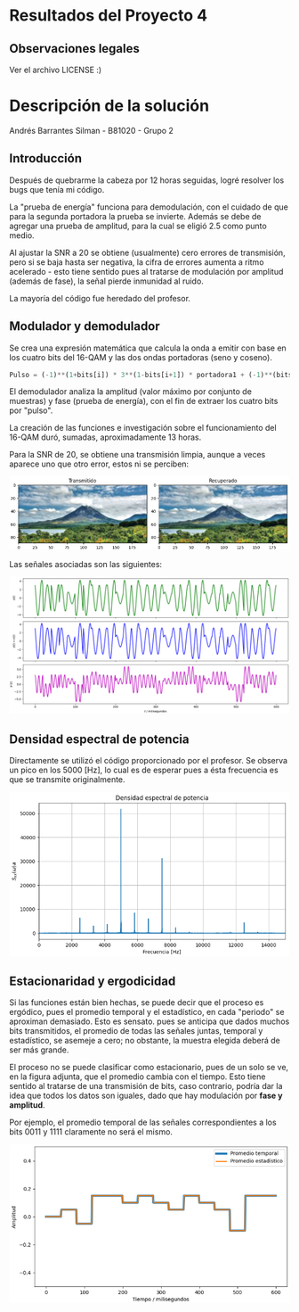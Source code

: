# Resultados del Proyecto 4

## Observaciones legales
Ver el archivo LICENSE :)

# Descripción de la solución
Andrés Barrantes Silman - B81020 - Grupo 2

## Introducción
Después de quebrarme la cabeza por 12 horas seguidas,
logré resolver los bugs que tenía mi código.

La "prueba de energía" funciona para demodulación, con
el cuidado de que para la segunda portadora la prueba
se invierte. Además se debe de agregar una prueba de amplitud, 
para la cual se eligió 2.5 como punto medio.

Al ajustar la SNR a 20 se obtiene (usualmente) cero errores de transmisión, pero
si se baja hasta ser negativa, la cifra de errores aumenta a ritmo
acelerado - esto tiene sentido pues al tratarse de modulación
por amplitud (además de fase), la señal pierde inmunidad al ruido.

La mayoría del código fue heredado del profesor.

## Modulador y demodulador
Se crea una expresión matemática que calcula la onda a emitir con base
en los cuatro bits del 16-QAM y las dos ondas portadoras (seno y coseno).

```python
Pulso = (-1)**(1+bits[i]) * 3**(1-bits[i+1]) * portadora1 + (-1)**(bits[i+2]) * 3**(1-bits[i+3]) * portadora2
```

El demodulador analiza la amplitud (valor máximo por conjunto de muestras)
y fase (prueba de energía), con el fin de extraer los cuatro bits por "pulso".

La creación de las funciones e investigación sobre el funcionamiento del 
16-QAM duró, sumadas, aproximadamente 13 horas.

Para la SNR de 20, se obtiene una transmisión limpia, aunque a veces aparece
uno que otro error, estos ni se perciben:

![SNR = 20 \[dB\]](res/txrx.png)

Las señales asociadas son las siguientes:

![Señales transmitidas](res/signals.png)

## Densidad espectral de potencia
Directamente se utilizó el código proporcionado por el profesor. Se observa
un pico en los 5000 \[Hz\], lo cual es de esperar pues a ésta frecuencia es
que se transmite originalmente.

![Densidad de potencia](res/sxx.png)

## Estacionaridad y ergodicidad
Si las funciones están bien hechas, se puede decir que el proceso es ergódico,
pues el promedio temporal y el estadístico, en cada "periodo" se aproximan demasiado.
Esto es sensato. pues se anticipa que dados muchos bits transmitidos, el promedio de
todas las señales juntas, temporal y estadístico, se asemeje a cero; no obstante, la
muestra elegida deberá de ser más grande.

El proceso no se puede clasificar como estacionario, pues de un solo se
ve, en la figura adjunta, que el promedio cambia con el tiempo. Esto tiene sentido
al tratarse de una transmisión de bits, caso contrario, podría dar la idea que
todos los datos son iguales, dado que hay modulación por **fase y amplitud**.

Por ejemplo, el promedio temporal de las señales correspondientes a los bits 0011 y
1111 claramente no será el mismo.

![Promedios](res/avgs.png)
